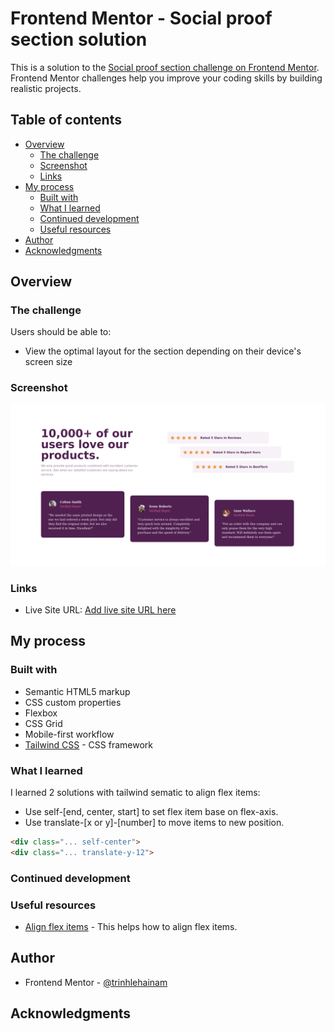 # Frontend Mentor - Social proof section solution

This is a solution to the [Social proof section challenge on Frontend Mentor](https://www.frontendmentor.io/challenges/social-proof-section-6e0qTv_bA). Frontend Mentor challenges help you improve your coding skills by building realistic projects. 

## Table of contents

- [Overview](#overview)
  - [The challenge](#the-challenge)
  - [Screenshot](#screenshot)
  - [Links](#links)
- [My process](#my-process)
  - [Built with](#built-with)
  - [What I learned](#what-i-learned)
  - [Continued development](#continued-development)
  - [Useful resources](#useful-resources)
- [Author](#author)
- [Acknowledgments](#acknowledgments)

## Overview

### The challenge

Users should be able to:

- View the optimal layout for the section depending on their device's screen size

### Screenshot

![](./screenshot.png)

### Links

- Live Site URL: [Add live site URL here](https://trinhlehainam.github.io/socialproofchallenge/)

## My process

### Built with

- Semantic HTML5 markup
- CSS custom properties
- Flexbox
- CSS Grid
- Mobile-first workflow
- [Tailwind CSS](https://tailwindcss.com/) - CSS framework

### What I learned

I learned 2 solutions with tailwind sematic to align flex items: 
- Use self-[end, center, start] to set flex item base on flex-axis.
- Use translate-[x or y]-[number] to move items to new position.

```html
<div class="... self-center">
<div class="... translate-y-12">
```

### Continued development

### Useful resources

- [Align flex items](https://developer.mozilla.org/en-US/docs/Web/CSS/CSS_Flexible_Box_Layout/Aligning_Items_in_a_Flex_Container) - This helps how to align flex items.

## Author

- Frontend Mentor - [@trinhlehainam](https://www.frontendmentor.io/profile/trinhlehainam)

## Acknowledgments
